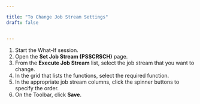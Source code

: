 ```yaml
---

title: "To Change Job Stream Settings"
draft: false


--- 
```


1. Start the What-If session.
2. Open the **Set Job Stream (PSSCRSCH)** page.
3. From the **Execute Job Stream** list, select the job stream that you want to change.
4. In the grid that lists the functions, select the required function.
5. In the appropriate job stream columns, click the spinner buttons to specify the order.
6. On the Toolbar, click **Save**.

